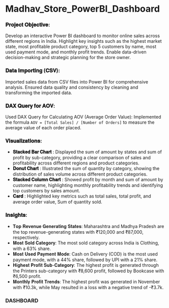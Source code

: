 # Madhav_Store_PowerBI_Dashboard

### 𝐏𝐫𝐨𝐣𝐞𝐜𝐭 𝐎𝐛𝐣𝐞𝐜𝐭𝐢𝐯𝐞:
Develop an interactive Power BI dashboard to monitor online sales across different regions in India.
Highlight key insights such as the highest market state, most profitable product category, top 5 customers by name, most used payment mode, and monthly profit trends.
Enable data-driven decision-making and strategic planning for the store owner.

### 𝐃𝐚𝐭𝐚 𝐈𝐦𝐩𝐨𝐫𝐭𝐢𝐧𝐠 (𝐂𝐒𝐕):
Imported sales data from CSV files into Power BI for comprehensive analysis.
Ensured data quality and consistency by cleaning and transforming the imported data.

### 𝐃𝐀𝐗 𝐐𝐮𝐞𝐫𝐲 𝐟𝐨𝐫 𝐀𝐎𝐕:
Used DAX Query for Calculating AOV (Average Order Value): Implemented the formula `AOV = [Total Sales] / [Number of Orders]` to measure the average value of each order placed.

### 𝐕𝐢𝐬𝐮𝐚𝐥𝐢𝐳𝐚𝐭𝐢𝐨𝐧𝐬:
   + **𝐒𝐭𝐚𝐜𝐤𝐞𝐝 𝐁𝐚𝐫 𝐂𝐡𝐚𝐫𝐭** : Displayed the sum of amount by states and sum of profit by sub-category, providing a clear comparison of sales and profitability across different regions and product categories.
   + **𝐃𝐨𝐧𝐮𝐭 𝐂𝐡𝐚𝐫𝐭** : Illustrated the sum of quantity by category, showing the distribution of sales volume across different product categories.
   + **𝐒𝐭𝐚𝐜𝐤𝐞𝐝 𝐂𝐨𝐥𝐮𝐦𝐧 𝐂𝐡𝐚𝐫𝐭** : Showed profit by month and sum of amount by customer name, highlighting monthly profitability trends and identifying top customers by sales 
                                 amount.
   + **𝐂𝐚𝐫𝐝** : Highlighted key metrics such as total sales, total profit, and average order value, Sum of quantity sold.

### 𝐈𝐧𝐬𝐢𝐠𝐡𝐭𝐬:
+ 𝐓𝐨𝐩 𝐑𝐞𝐯𝐞𝐧𝐮𝐞 𝐆𝐞𝐧𝐞𝐫𝐚𝐭𝐢𝐧𝐠 𝐒𝐭𝐚𝐭𝐞𝐬: Maharashtra and Madhya Pradesh are the top revenue-generating states with ₹120,000 and ₹87,000, respectively.
+ 𝐌𝐨𝐬𝐭 𝐒𝐨𝐥𝐝 𝐂𝐚𝐭𝐞𝐠𝐨𝐫𝐲: The most sold category across India is Clothing, with a 63% share.
+ 𝐌𝐨𝐬𝐭 𝐔𝐬𝐞𝐝 𝐏𝐚𝐲𝐦𝐞𝐧𝐭 𝐌𝐨𝐝𝐞: Cash on Delivery (COD) is the most used payment mode, with a 44% share, followed by UPI with a 21% share.
+ 𝐇𝐢𝐠𝐡𝐞𝐬𝐭 𝐏𝐫𝐨𝐟𝐢𝐭 𝐒𝐮𝐛-𝐂𝐚𝐭𝐞𝐠𝐨𝐫𝐲: The highest profit is generated through the Printers sub-category with ₹8,600 profit, followed by Bookcase with ₹6,500 profit.
+ 𝐌𝐨𝐧𝐭𝐡𝐥𝐲 𝐏𝐫𝐨𝐟𝐢𝐭 𝐓𝐫𝐞𝐧𝐝𝐬: The highest profit was generated in November with ₹10.3k, while May resulted in a loss with a negative trend of -₹3.7k.

### DASHBOARD

